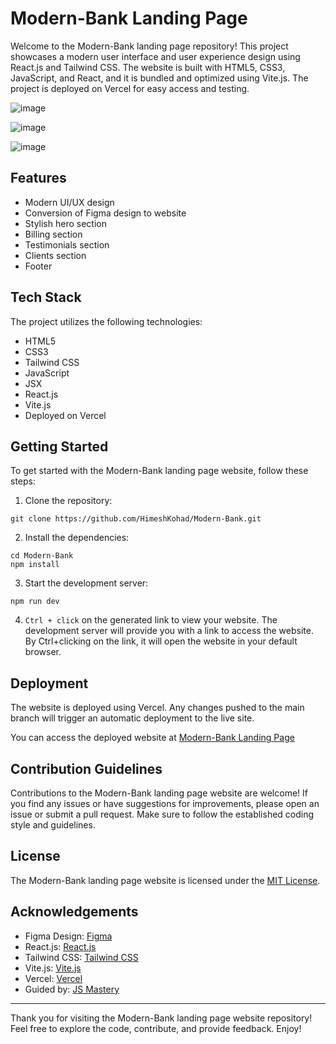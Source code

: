 # Modern-Bank Landing Page

Welcome to the Modern-Bank landing page repository! This project showcases a modern user interface and user experience design using React.js and Tailwind CSS. The website is built with HTML5, CSS3, JavaScript, and React, and it is bundled and optimized using Vite.js. The project is deployed on Vercel for easy access and testing.

![image](https://github.com/HimeshKohad/Modern-Bank/assets/107066424/42a3afed-4708-4140-85cb-73c82e5ced36)

![image](https://github.com/HimeshKohad/Modern-Bank/assets/107066424/644402d3-fb9b-4cc8-8998-c1aa1e7ba221)

![image](https://github.com/HimeshKohad/Modern-Bank/assets/107066424/02779e3a-d746-4e12-abe7-052557774c1b)



## Features

- Modern UI/UX design
- Conversion of Figma design to website
- Stylish hero section
- Billing section
- Testimonials section
- Clients section
- Footer

## Tech Stack

The project utilizes the following technologies:

- HTML5
- CSS3
- Tailwind CSS
- JavaScript
- JSX
- React.js
- Vite.js
- Deployed on Vercel

## Getting Started

To get started with the Modern-Bank landing page website, follow these steps:

1. Clone the repository:

```shell
git clone https://github.com/HimeshKohad/Modern-Bank.git
```

2. Install the dependencies:

```shell
cd Modern-Bank
npm install
```

3. Start the development server:

```shell
npm run dev
```

4. ```Ctrl + click``` on the generated link to view your website. The development server will provide you with a link to access the website. By Ctrl+clicking on the link, it will open the website in your default browser.

## Deployment

The website is deployed using Vercel. Any changes pushed to the main branch will trigger an automatic deployment to the live site.

You can access the deployed website at [Modern-Bank Landing Page](https://modern-bank-landingpage.vercel.app/)

## Contribution Guidelines

Contributions to the Modern-Bank landing page website are welcome! If you find any issues or have suggestions for improvements, please open an issue or submit a pull request. 
Make sure to follow the established coding style and guidelines.

## License

The Modern-Bank landing page website is licensed under the [MIT License](https://github.com/your-username/Modern-Bank/blob/main/LICENSE).

## Acknowledgements

- Figma Design: [Figma](https://www.figma.com)
- React.js: [React.js](https://reactjs.org)
- Tailwind CSS: [Tailwind CSS](https://tailwindcss.com)
- Vite.js: [Vite.js](https://vitejs.dev)
- Vercel: [Vercel](https://vercel.com)
- Guided by: [JS Mastery](https://www.jsmastery.pro/)

---

Thank you for visiting the Modern-Bank landing page website repository! Feel free to explore the code, contribute, and provide feedback. Enjoy!
